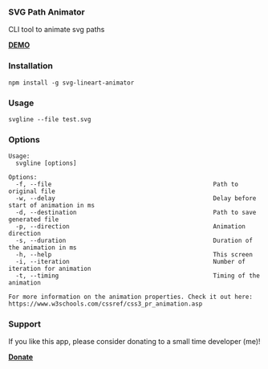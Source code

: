 ### SVG Path Animator
CLI tool to animate svg paths

**[DEMO](https://nckdev.agency/lab/svg-lineart-animator/en)**

### Installation
`npm install -g svg-lineart-animator`

### Usage
`svgline --file test.svg`

### Options
```
Usage:
  svgline [options]

Options:
  -f, --file                                             Path to original file
  -w, --delay                                            Delay before start of animation in ms
  -d, --destination                                      Path to save generated file
  -p, --direction                                        Animation direction
  -s, --duration                                         Duration of the animation in ms
  -h, --help                                             This screen
  -i, --iteration                                        Number of iteration for animation
  -t, --timing                                           Timing of the animation

For more information on the animation properties. Check it out here: https://www.w3schools.com/cssref/css3_pr_animation.asp
```
### Support
If you like this app, please consider donating to a small time developer (me)!

**[Donate](https://www.paypal.com/cgi-bin/webscr?cmd=_s-xclick&hosted_button_id=QX3XJ942LDLMQ&source=url)**
